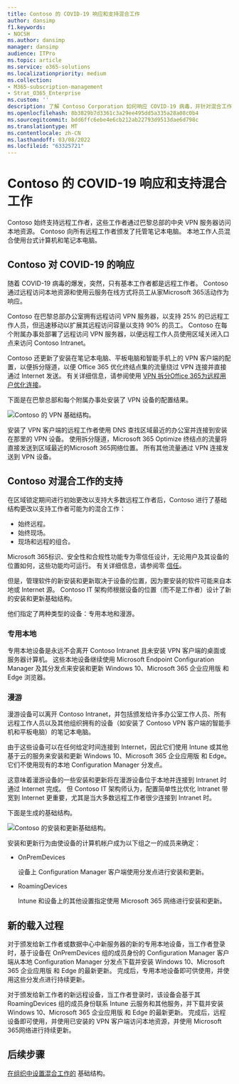 ```yaml
---
title: Contoso 的 COVID-19 响应和支持混合工作
author: dansimp
f1.keywords:
- NOCSH
ms.author: dansimp
manager: dansimp
audience: ITPro
ms.topic: article
ms.service: o365-solutions
ms.localizationpriority: medium
ms.collection:
- M365-subscription-management
- Strat_O365_Enterprise
ms.custom: ''
description: 了解 Contoso Corporation 如何响应 COVID-19 病毒，并针对混合工作设计其软件安装和更新基础结构。
ms.openlocfilehash: 8b3829b7d3361c3a29ee495dd5a335a28a08c0b4
ms.sourcegitcommit: bdd6ffc6ebe4e6cb212ab22793d9513dae6d798c
ms.translationtype: MT
ms.contentlocale: zh-CN
ms.lasthandoff: 03/08/2022
ms.locfileid: "63325721"
---
```

# <a name="contosos-covid-19-response-and-support-for-hybrid-work"></a>Contoso 的 COVID-19 响应和支持混合工作

Contoso 始终支持远程工作者，这些工作者通过巴黎总部的中央 VPN 服务器访问本地资源。 Contoso 向所有远程工作者颁发了托管笔记本电脑。 本地工作人员混合使用台式计算机和笔记本电脑。

## <a name="contosos-response-to-covid-19"></a>Contoso 对 COVID-19 的响应

随着 COVID-19 病毒的爆发，突然，只有基本工作者都是远程工作者。 Contoso 通过远程访问本地资源和使用云服务在线方式将员工从家Microsoft 365活动作为响应。

Contoso 在巴黎总部办公室拥有远程访问 VPN 服务器，以支持 25% 的已远程工作人员，但迅速移动以扩展其远程访问容量以支持 90% 的员工。 Contoso 在每个附属办事处部署了远程访问 VPN 服务器，以便远程工作人员使用区域关闭入口点来访问 Contoso Intranet。

Contoso 还更新了安装在笔记本电脑、平板电脑和智能手机上的 VPN 客户端的配置，以便拆分隧道，以便 Office 365 优化终结点集的流量绕过 VPN 连接并直接通过 Internet 发送。 有关详细信息，请参阅使用 [VPN 拆分Office 365为远程用户优化连接](../enterprise/microsoft-365-vpn-split-tunnel.md)。

下面是在巴黎总部和每个附属办事处安装了 VPN 设备的配置结果。 

![Contoso 的 VPN 基础结构。](../media/contoso-remote-onsite-work/contoso-vpn-infrastructure.png)

安装了 VPN 客户端的远程工作者使用 DNS 查找区域最近的办公室并连接到安装在那里的 VPN 设备。 使用拆分隧道，Microsoft 365 Optimize 终结点的流量将直接发送到区域最近的Microsoft 365网络位置。 所有其他流量通过 VPN 连接发送到 VPN 设备。

## <a name="contosos-support-for-hybrid-work"></a>Contoso 对混合工作的支持

在区域锁定期间进行初始更改以支持大多数远程工作者后，Contoso 进行了基础结构更改以支持工作者可能为的混合工作：

- 始终远程。
- 始终现场。
- 现场和远程的组合。

Microsoft 365标识、安全性和合规性功能专为零信任设计，无论用户及其设备的位置如何，这些功能均可运行。 有关详细信息，请参阅零 [信任](https://www.microsoft.com/security/business/zero-trust)。

但是，管理软件的新安装和更新取决于设备的位置，因为要安装的软件可能来自本地或 Internet 源。 Contoso IT 架构师根据设备的位置（而不是工作者）设计了新的安装和更新基础结构。

他们指定了两种类型的设备：专用本地和漫游。

### <a name="dedicated-on-premises"></a>专用本地

专用本地设备是永远不会离开 Contoso Intranet 且未安装 VPN 客户端的桌面或服务器计算机。 这些本地设备继续使用 Microsoft Endpoint Configuration Manager 及其分发点来安装和更新 Windows 10、Microsoft 365 企业应用版 和 Edge 浏览器。

### <a name="roaming"></a>漫游

漫游设备可以离开 Contoso Intranet，并包括颁发给许多办公室工作人员、所有远程工作人员以及其他组织拥有的设备（如安装了 Contoso VPN 客户端的智能手机和平板电脑）的笔记本电脑。 

由于这些设备可以在任何给定时间连接到 Internet，因此它们使用 Intune 或其他基于云的服务来安装和更新 Windows 10、Microsoft 365 企业应用版 和 Edge。 它们不使用现有的本地 Configuration Manager 分发点。

这意味着漫游设备的一些安装和更新将在漫游设备位于本地并连接到 Intranet 时通过 Internet 完成。 但 Contoso IT 架构师认为，配置简单性比优化 Intranet 带宽到 Internet 更重要，尤其是当大多数远程工作者很少连接到 Intranet 时。

下面是生成的基础结构。

![Contoso 的安装和更新基础结构。](../media/contoso-remote-onsite-work/contoso-updates-infrastructure.png)

安装和更新行为由使设备的计算机帐户成为以下组之一的成员来确定：

- OnPremDevices

  设备上 Configuration Manager 客户端使用分发点进行安装和更新。

- RoamingDevices

  Intune 和设备上的其他设置指定使用 Microsoft 365 网络进行安装和更新。

## <a name="new-onboarding-process"></a>新的载入过程

对于颁发给新工作者或数据中心中新服务器的新的专用本地设备，当工作者登录时，基于设备在 OnPremDevices 组的成员身份的 Configuration Manager 客户端从本地 Configuration Manager 分发点下载并安装 Windows 10、Microsoft 365 企业应用版 和 Edge 的最新更新。 完成后，专用本地设备即可供使用，并使用这些分发点进行持续更新。

对于颁发给新工作者的新远程设备，当工作者登录时，该设备会基于其 RoamingDevices 组的成员身份联系 Intune 云服务和其他服务，并下载并安装 Windows 10、Microsoft 365 企业应用版 和 Edge 的最新更新。 完成后，远程设备即可使用，并使用已安装的 VPN 客户端访问本地资源，并使用 Microsoft 365网络进行持续更新。

## <a name="next-step"></a>后续步骤

[在组织中设置混合工作的](empower-people-to-work-remotely.md) 基础结构。
